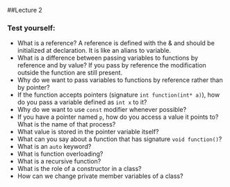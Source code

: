 ##Lecture 2
### Test yourself:
 - What is a reference?
 A reference is defined with the & and should be initialized at declaration. It is like an alians to variable.
 - What is a difference between passing variables to functions by reference and by value?
 If you pass by reference the modification outside the function are still present. 
 - Why do we want to pass variables to functions by reference rather than by pointer?
 - If the function accepts pointers (signature `int function(int* a)`), how do you pass a variable defined as `int x` to it?
 - Why do we want to use `const` modifier whenever possible?
 - If you have a pointer named `p`, how do you access a value it points to? What is the name of that process?
 - What value is stored in the pointer variable itself?
 - What can you say about a function that has signature `void function()`?
 - What is an `auto` keyword?
 - What is function overloading?
 - What is a recursive function?
 - What is the role of a constructor in a class?
 - How can we change private member variables of a class?
